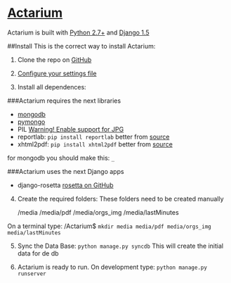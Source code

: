 # [Actarium](http://actarium.com)

Actarium is built with [Python 2.7+](http://www.python.org/download/) and [Django 1.5](https://docs.djangoproject.com/en/dev/releases/1.5/)

##Install
This is the correct way to install Actarium:

1) Clone the repo on [GitHub](https://github.com/MaoAiz/Actarium)

2) [Configure your settings file](https://github.com/MaoAiz/Actarium/blob/dev/docs/add_to_settings.py)

3) Install all dependences:

###Actarium requires the next libraries

* [mongodb](http://docs.mongodb.org/manual/tutorial/install-mongodb-on-ubuntu/)
* [pymongo](http://api.mongodb.org/python/current/installation.html)
* PIL [Warning! Enable support for JPG](https://jamiecurle.co.uk/blog/webfaction-installing-pil/)
* reportlab: `pip install reportlab` better from [source](http://www.reportlab.com/software/opensource/rl-toolkit/download/)
* xhtml2pdf: `pip install xhtml2pdf` better from [source](https://pypi.python.org/pypi/xhtml2pdf/)

for mongodb you should make this: `_`

###Actarium uses the next Django apps

* django-rosetta [rosetta on GitHub](https://github.com/mbi/django-rosetta)

4) Create the required folders:
These folders need to be created manually
	
	/media
	/media/pdf
	/media/orgs_img
	/media/lastMinutes

On a terminal type: /Actarium$ `mkdir media media/pdf media/orgs_img media/lastMinutes`

5) Sync the Data Base: `python manage.py syncdb`
This will create the initial data for de db

6) Actarium is ready to run.
On development type: `python manage.py runserver`